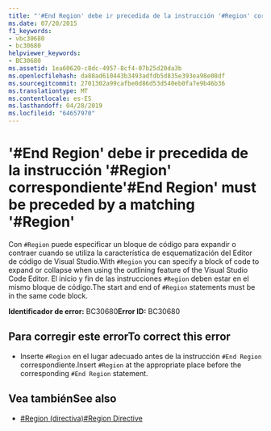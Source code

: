 ```yaml
---
title: "'#End Region' debe ir precedida de la instrucción '#Region' correspondiente"
ms.date: 07/20/2015
f1_keywords:
- vbc30680
- bc30680
helpviewer_keywords:
- BC30680
ms.assetid: 1ea60620-c8dc-4957-8cf4-07b25d20da3b
ms.openlocfilehash: da88ad610443b3493adfdb5d835e393ea98e08df
ms.sourcegitcommit: 2701302a99cafbe0d86d53d540eb0fa7e9b46b36
ms.translationtype: MT
ms.contentlocale: es-ES
ms.lasthandoff: 04/28/2019
ms.locfileid: "64657970"
---
```

# <a name="end-region-must-be-preceded-by-a-matching-region"></a><span data-ttu-id="5e3f6-102">'#End Region' debe ir precedida de la instrucción '#Region' correspondiente</span><span class="sxs-lookup"><span data-stu-id="5e3f6-102">'#End Region' must be preceded by a matching '#Region'</span></span>
<span data-ttu-id="5e3f6-103">Con `#Region` puede especificar un bloque de código para expandir o contraer cuando se utiliza la característica de esquematización del Editor de código de Visual Studio.</span><span class="sxs-lookup"><span data-stu-id="5e3f6-103">With `#Region` you can specify a block of code to expand or collapse when using the outlining feature of the Visual Studio Code Editor.</span></span> <span data-ttu-id="5e3f6-104">El inicio y fin de las instrucciones `#Region` deben estar en el mismo bloque de código.</span><span class="sxs-lookup"><span data-stu-id="5e3f6-104">The start and end of `#Region` statements must be in the same code block.</span></span>  
  
 <span data-ttu-id="5e3f6-105">**Identificador de error:** BC30680</span><span class="sxs-lookup"><span data-stu-id="5e3f6-105">**Error ID:** BC30680</span></span>  
  
## <a name="to-correct-this-error"></a><span data-ttu-id="5e3f6-106">Para corregir este error</span><span class="sxs-lookup"><span data-stu-id="5e3f6-106">To correct this error</span></span>  
  
- <span data-ttu-id="5e3f6-107">Inserte `#Region` en el lugar adecuado antes de la instrucción `#End Region` correspondiente.</span><span class="sxs-lookup"><span data-stu-id="5e3f6-107">Insert `#Region` at the appropriate place before the corresponding `#End Region` statement.</span></span>  
  
## <a name="see-also"></a><span data-ttu-id="5e3f6-108">Vea también</span><span class="sxs-lookup"><span data-stu-id="5e3f6-108">See also</span></span>

- [<span data-ttu-id="5e3f6-109">#Region (directiva)</span><span class="sxs-lookup"><span data-stu-id="5e3f6-109">#Region Directive</span></span>](../../visual-basic/language-reference/directives/region-directive.md)
